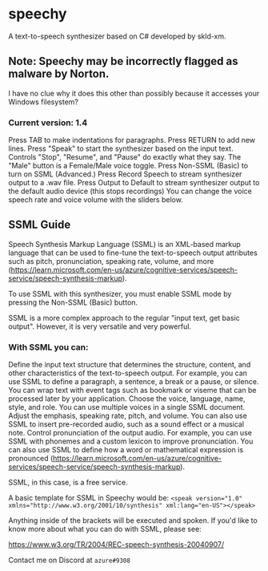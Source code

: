 # speechy
A text-to-speech synthesizer based on C# developed by skld-xm.

## Note: Speechy may be incorrectly flagged as malware by Norton.
I have no clue why it does this other than possibly because it accesses your Windows filesystem?

### Current version: 1.4

Press TAB to make indentations for paragraphs.
Press RETURN to add new lines.
Press "Speak" to start the synthesizer based on the input text.
Controls "Stop", "Resume", and "Pause" do exactly what they say.
The "Male" button is a Female/Male voice toggle. 
Press Non-SSML (Basic) to turn on SSML (Advanced.)
Press Record Speech to stream synthesizer output to a .wav file. 
Press Output to Default to stream synthesizer output to the default audio device (this stops recordings)
You can change the voice speech rate and voice volume with the sliders below.

## SSML Guide
Speech Synthesis Markup Language (SSML) is an XML-based markup language that can be used to fine-tune the text-to-speech output attributes such as pitch, pronunciation, speaking rate, volume, and more (https://learn.microsoft.com/en-us/azure/cognitive-services/speech-service/speech-synthesis-markup).

To use SSML with this synthesizer, you must enable SSML mode by pressing the Non-SSML (Basic) button.

SSML is a more complex approach to the regular "input text, get basic output". However, it is very versatile and very powerful. 

### With SSML you can:

Define the input text structure that determines the structure, content, and other characteristics of the text-to-speech output. For example, you can use SSML to define a paragraph, a sentence, a break or a pause, or silence. You can wrap text with event tags such as bookmark or viseme that can be processed later by your application.
Choose the voice, language, name, style, and role. You can use multiple voices in a single SSML document. Adjust the emphasis, speaking rate, pitch, and volume. You can also use SSML to insert pre-recorded audio, such as a sound effect or a musical note.
Control pronunciation of the output audio. For example, you can use SSML with phonemes and a custom lexicon to improve pronunciation. You can also use SSML to define how a word or mathematical expression is pronounced (https://learn.microsoft.com/en-us/azure/cognitive-services/speech-service/speech-synthesis-markup).

SSML, in this case, is a free service.

A basic template for SSML in Speechy would be:
`<speak version="1.0" xmlns="http://www.w3.org/2001/10/synthesis" xml:lang="en-US"></speak>`

Anything inside of the <speak></speak> brackets will be executed and spoken. If you'd like to know more about what you can do with SSML, please see:

https://www.w3.org/TR/2004/REC-speech-synthesis-20040907/

Contact me on Discord at `azure#9308`
